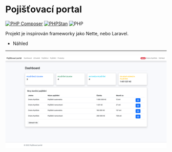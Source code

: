 # Pojišťovací portal

[![PHP Composer](https://github.com/ONyklicek/Pojistovaci-portal/actions/workflows/php.yml/badge.svg)](https://github.com/ONyklicek/Pojistovaci-portal/actions/workflows/php.yml)
[![PHPStan](https://github.com/ONyklicek/Pojistovaci-portal/actions/workflows/ci.yml/badge.svg)](https://github.com/ONyklicek/Pojistovaci-portal/actions/workflows/ci.yml)
![PHP](https://img.shields.io/badge/php-%5E8.1-green)



Projekt je inspirován frameworky jako Nette, nebo Laravel. 



- Náhled
----

![](https://github.com/ONyklicek/Pojistovaci-portal/blob/main/screens/Screenshot%202023-01-21%20at%2015-34-58%20Poji%C5%A1%C5%A5ovac%C3%AD%20port%C3%A1l%20Dashboard.png?raw=true)
